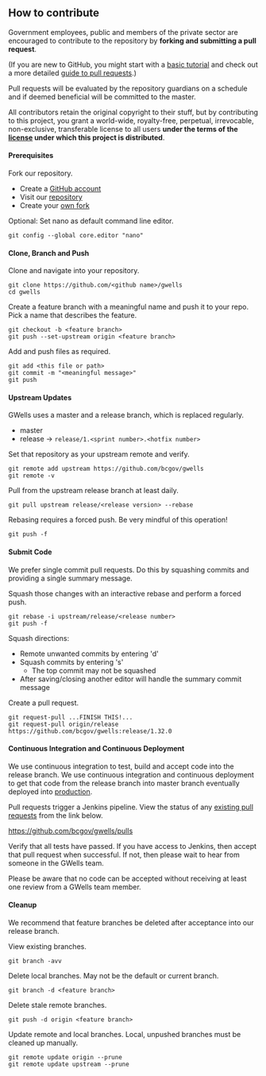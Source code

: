 ## How to contribute

Government employees, public and members of the private sector are encouraged to contribute to the repository by **forking and submitting a pull request**.

(If you are new to GitHub, you might start with a [basic tutorial](https://help.github.com/articles/set-up-git) and check out a more detailed [guide to pull requests](https://help.github.com/articles/using-pull-requests/).)

Pull requests will be evaluated by the repository guardians on a schedule and if deemed beneficial will be committed to the master.

All contributors retain the original copyright to their stuff, but by contributing to this project, you grant a world-wide, royalty-free, perpetual, irrevocable, non-exclusive, transferable license to all users **under the terms of the [license](https://github.com/bcgov/gwells/blob/master/LICENSE) under which this project is distributed**.

#### Prerequisites

Fork our repository.

* Create a [GitHub account](https://github.com/join)
* Visit our [repository](https://github.com/bcgov/gwells)
* Create your [own fork](https://github.com/bcgov/gwells/fork)

Optional: Set nano as default command line editor.

```
git config --global core.editor "nano"
```

#### Clone, Branch and Push

Clone and navigate into your repository.

```
git clone https://github.com/<github name>/gwells
cd gwells
```

Create a feature branch with a meaningful name and push it to your repo.  Pick a name that describes the feature.

```
git checkout -b <feature branch>
git push --set-upstream origin <feature branch>
```

Add and push files as required.

```
git add <this file or path>
git commit -m "<meaningful message>"
git push
```

#### Upstream Updates


GWells uses a master and a release branch, which is replaced regularly.

* master
* release -> ```release/1.<sprint number>.<hotfix number>```

Set that repository as your upstream remote and verify.

```
git remote add upstream https://github.com/bcgov/gwells
git remote -v
```

Pull from the upstream release branch at least daily.

```
git pull upstream release/<release version> --rebase
```

Rebasing requires a forced push.  Be very mindful of this operation!

```
git push -f
```

#### Submit Code

We prefer single commit pull requests.  Do this by squashing commits and providing a single summary message.

Squash those changes with an interactive rebase and perform a forced push.

```
git rebase -i upstream/release/<release number>
git push -f
```

Squash directions:

* Remote unwanted commits by entering 'd'
* Squash commits by entering 's'
  * The top commit may not be squashed
* After saving/closing another editor will handle the summary commit message

Create a pull request.

```
git request-pull ...FINISH THIS!...
git request-pull origin/release https://github.com/bcgov/gwells:release/1.32.0
```

#### Continuous Integration and Continuous Deployment

We use continuous integration to test, build and accept code into the release branch.  We use continuous integration and continuous deployment to get that code from the release branch into master branch eventually deployed into [production]().

Pull requests trigger a Jenkins pipeline.  View the status of any [existing pull requests](https://github.com/bcgov/gwells/pulls) from the link below.

https://github.com/bcgov/gwells/pulls

Verify that all tests have passed.  If you have access to Jenkins, then accept that pull request when successful.  If not, then please wait to hear from someone in the GWells team.

Please be aware that no code can be accepted without receiving at least one review from a GWells team member.

#### Cleanup

We recommend that feature branches be deleted after acceptance into our release branch.

View existing branches.

```
git branch -avv
```

Delete local branches.  May not be the default or current branch.
```
git branch -d <feature branch>
```

Delete stale remote branches.

```
git push -d origin <feature branch>
```

Update remote and local branches.  Local, unpushed branches must be cleaned up manually.

```
git remote update origin --prune
git remote update upstream --prune
```
